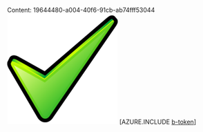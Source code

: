 Content: 19644480-a004-40f6-91cb-ab74fff53044![image](6f0b2898-2e04-4dec-a35b-85b660035449.png)
[AZURE.INCLUDE [b-token](672290e0-93e5-4b8f-96f4-b25cc17c7778.md)]

